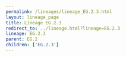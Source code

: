 ```yaml
---
permalink: /lineages/lineage_EG.2.3.html
layout: lineage_page
title: Lineage EG.2.3
redirect_to: ../lineage.html?lineage=EG.2.3
lineage: EG.2.3
parent: EG.2
children: ['EG.2.3']
---
```

